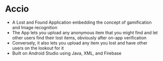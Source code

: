 # Accio
- A Lost and Found Application embedding the concept of gamification and Image recognition
- The App lets you upload any anonymous item that you might find and let other users find their lost items, obviously after on-app verification
- Conversely, it also lets you upload any item you lost and have other users on the lookout for it
- Built on Android Studio using Java, XML, and Firebase

